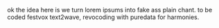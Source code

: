 ok the idea here is we turn lorem ipsums into fake ass plain chant.  to be coded festvox text2wave, revocoding with puredata for harmonies.
